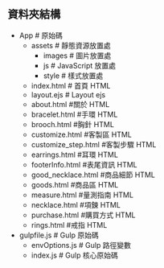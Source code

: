 
## 資料夾結構

- App # 原始碼
  - assets # 靜態資源放置處
    - images # 圖片放置處
    - js # JavaScript 放置處
    - style # 樣式放置處
  - index.html # 首頁 HTML
  - layout.ejs # Layout ejs
  - about.html #關於 HTML
  - bracelet.html #手環 HTML
  - brooch.html #胸針 HTML
  - customize.html #客製區 HTML
  - customize_step.html #客製步驟 HTML
  - earrings.html #耳環 HTML
  - footerInfo.html #表尾資訊 HTML
  - good_necklace.html #商品細節 HTML
  - goods.html  #商品區 HTML
  - measure.html #量測指南 HTML
  - necklace.html #項鍊 HTML
  - purchase.html #購買方式 HTML
  - rings.html #戒指 HTML
- gulpfile.js # Gulp 原始碼
  - envOptions.js # Gulp 路徑變數
  - index.js # Gulp 核心原始碼


